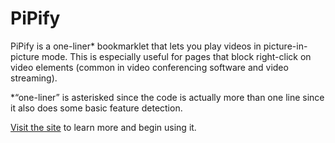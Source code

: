 # PiPify

PiPify is a one-liner\* bookmarklet that lets you play videos in
picture-in-picture mode. This is especially useful for pages that block
right-click on video elements (common in video conferencing software and video
streaming).

\*“one-liner” is asterisked since the code is actually more than one line since
it also does some basic feature detection.

[Visit the site](https://pipify.vercel.app) to learn more and begin using it.
